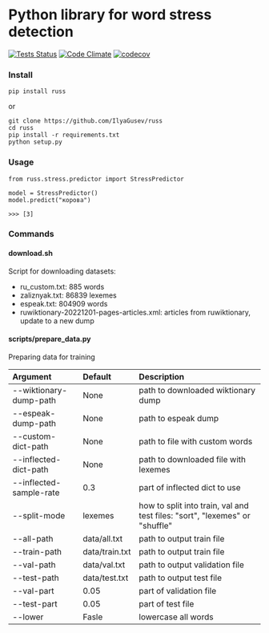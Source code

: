 # Python library for word stress detection #

[![Tests Status](https://github.com/IlyaGusev/russ/actions/workflows/python-package.yml/badge.svg)](https://github.com/IlyaGusev/russ/actions/workflows/python-package.yml)
[![Code Climate](https://codeclimate.com/github/IlyaGusev/russ/badges/gpa.svg)](https://codeclimate.com/github/IlyaGusev/russ)
[![codecov](https://codecov.io/gh/IlyaGusev/russ/branch/master/graph/badge.svg)](https://codecov.io/gh/IlyaGusev/russ)

### Install
```
pip install russ
```

or

```
git clone https://github.com/IlyaGusev/russ
cd russ
pip install -r requirements.txt
python setup.py
```

### Usage

```
from russ.stress.predictor import StressPredictor

model = StressPredictor()
model.predict("корова")

>>> [3]
```

### Commands

#### download.sh

Script for downloading datasets:
* ru_custom.txt: 885 words
* zaliznyak.txt: 86839 lexemes
* espeak.txt: 804909 words
* ruwiktionary-20221201-pages-articles.xml: articles from ruwiktionary, update to a new dump

#### scripts/prepare_data.py

Preparing data for training

| Argument               | Default | Description                                                                         |
|:-----------------------|:--------|:------------------------------------------------------------------------------------|
| --wiktionary-dump-path | None    | path to downloaded wiktionary dump                                                  |
| --espeak-dump-path     | None    | path to espeak dump                                                                 |
| --custom-dict-path     | None    | path to file with custom words                                                      |
| --inflected-dict-path  | None    | path to downloaded file with lexemes                                                |
| --inflected-sample-rate | 0.3    | part of inflected dict to use                                                       |
| --split-mode           | lexemes | how to split into train, val and test files: "sort", "lexemes" or "shuffle"         |
| --all-path           | data/all.txt        | path to output train file                                                           |
| --train-path           | data/train.txt | path to output train file                                                           |
| --val-path             | data/val.txt | path to output validation file                                                      |
| --test-path            | data/test.txt | path to output test file                                                            |
| --val-part             | 0.05    | part of validation file                                                             |
| --test-part            | 0.05    | part of test file                                                                   |
| --lower                | Fasle   | lowercase all words                               |

